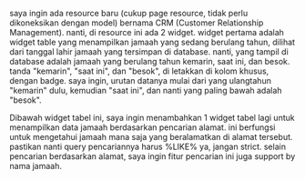 saya ingin ada resource baru (cukup page resource, tidak perlu dikoneksikan dengan model) bernama CRM (Customer Relationship Management). nanti, di resource ini ada 2 widget. widget pertama adalah widget table yang menampilkan jamaah yang sedang berulang tahun, dilihat dari tanggal lahir jamaah yang tersimpan di database. nanti, yang tampil di database adalah jamaah yang berulang tahun kemarin, saat ini, dan besok. tanda "kemarin", "saat ini", dan "besok", di letakkan di kolom khusus, dengan badge. saya ingin, urutan datanya mulai dari yang ulangtahun "kemarin" dulu, kemudian "saat ini", dan nanti yang paling bawah adalah "besok".

Dibawah widget tabel ini, saya ingin menambahkan 1 widget tabel lagi untuk menampilkan data jamaah berdasarkan pencarian alamat. ini berfungsi untuk mengetahui jamaah mana saja yang beralamatkan di alamat tersebut. pastikan nanti query pencariannya harus %LIKE% ya, jangan strict. selain pencarian berdasarkan alamat, saya ingin fitur pencarian ini juga support by nama jamaah.